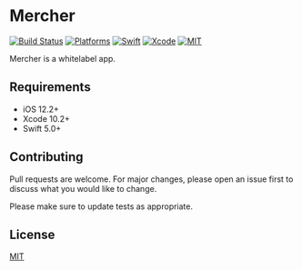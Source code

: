 # Mercher
[![Build Status](https://travis-ci.com/cardoso19/Mercher.svg?branch=master)](https://travis-ci.com/cardoso19/MercherMercher) [![Platforms](https://img.shields.io/badge/platforms-iOS-lightgrey.svg)](https://github.com/cardoso19/Mercher) [![Swift](https://img.shields.io/badge/Swift-5.0-orange.svg)](https://swift.org) [![Xcode](https://img.shields.io/badge/Xcode-10.2.1-blue.svg)](https://developer.apple.com/xcode) [![MIT](https://img.shields.io/badge/License-MIT-red.svg)](https://opensource.org/licenses/MIT)

Mercher is a whitelabel app.

## Requirements
- iOS 12.2+
- Xcode 10.2+
- Swift 5.0+

## Contributing
Pull requests are welcome. For major changes, please open an issue first to discuss what you would like to change.

Please make sure to update tests as appropriate.

## License
[MIT](https://choosealicense.com/licenses/mit/)